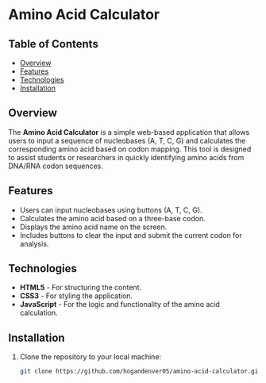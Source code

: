 # Amino Acid Calculator

## Table of Contents
- [Overview](#overview)
- [Features](#features)
- [Technologies](#technologies)
- [Installation](#installation)
  
## Overview
The **Amino Acid Calculator** is a simple web-based application that allows users to input a sequence of nucleobases (A, T, C, G) and calculates the corresponding amino acid based on codon mapping. This tool is designed to assist students or researchers in quickly identifying amino acids from DNA/RNA codon sequences.

## Features
- Users can input nucleobases using buttons (A, T, C, G).
- Calculates the amino acid based on a three-base codon.
- Displays the amino acid name on the screen.
- Includes buttons to clear the input and submit the current codon for analysis.

## Technologies
- **HTML5** - For structuring the content.
- **CSS3** - For styling the application.
- **JavaScript** - For the logic and functionality of the amino acid calculation.

## Installation
1. Clone the repository to your local machine:
   ```bash
   git clone https://github.com/hogandenver05/amino-acid-calculator.git
